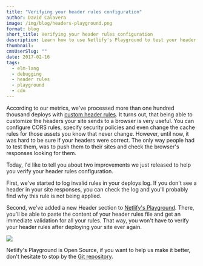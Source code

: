 ```yaml
---
title: "Verifying your header rules configuration"
author: David Calavera
image: /img/blog/headers-playground.png
format: blog
short_title: Verifying your header rules configuration
description: Learn how to use Netlify's Playground to test your header rules.
thumbnail:
cmsUserSlug: ""
date: 2017-02-16
tags:
  - elm-lang
  - debugging
  - header rules
  - playground
  - cdn
---
```


According to our metrics, we've processed more than one hundred thousand deploys with [custom header rules](/docs/headers-and-basic-auth). It turns out, that being able to customize the headers your site sends to a browser is very useful. You can configure CORS rules, specify security policies and even change the cache rules for those assets you know that never change. However, until now, it was hard to be sure if your headers were correct. The only way people had to test them, was to push them to their sites and check the browser's responses looking for them.

Today, I'd like to tell you about two improvements we just released to help you verify your header rules configuration.

First, we've started to log invalid rules in your deploys log. If you don't see a header in your site responses, you can check the log and you'll probably find why this rule is not being applied.

Second, we've added a new Header section to [Netlify's Playground](https://play.netlify.com/headers). There, you'll be able to paste the content of your header rules file and get an immediate validation for all your rules. That way, you won't have to verify your header rules after deploying your site ever again.

![](/img/docs/headers-playground.png)

Netlify's Playground is Open Source, if you want to help us make it better, don't hesitate to stop by the [Git repository](https://github.com/netlify/netlify-playground).

